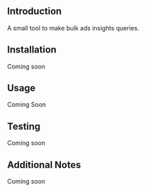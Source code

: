 ## Introduction

A small tool to make bulk ads insights queries.

## Installation

Coming soon

## Usage

Coming Soon

## Testing

Coming soon

## Additional Notes

Coming soon